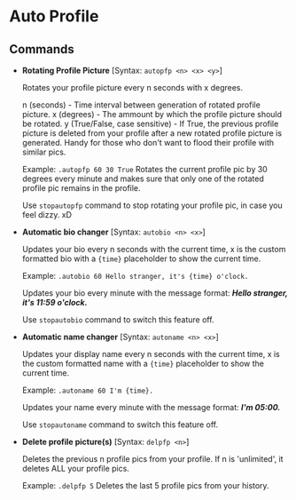 # Auto Profile

## Commands

- **Rotating Profile Picture**
[Syntax: `autopfp <n> <x> <y>`]

  Rotates your profile picture every n seconds with x degrees.
  
  n (seconds) - Time interval between generation of rotated profile picture.
  x (degrees) - The ammount by which the profile picture should be rotated.
  y (True/False, case sensitive) - If True, the previous profile picture is deleted from your profile after a new rotated profile picture is generated. Handy for those who don't want to flood their profile with similar pics.
  
  Example: `.autopfp 60 30 True`
  Rotates the current profile pic by 30 degrees every minute and makes sure that only one of the rotated profile pic remains in the profile.

  Use `stopautopfp` command to stop rotating your profile pic, in case you feel dizzy. xD

- **Automatic bio changer**
[Syntax: `autobio <n> <x>`]

  Updates your bio every n seconds with the current time, x is the custom formatted bio with a `{time}` placeholder to show the current time.
  
  Example: `.autobio 60 Hello stranger, it's {time} o'clock.`

  Updates your bio every minute with the message format: ***Hello stranger, it's 11:59 o'clock.***

  Use `stopautobio` command to switch this feature off.

- **Automatic name changer**
[Syntax: `autoname <n> <x>`]

  Updates your display name every n seconds with the current time, x is the custom formatted name with a `{time}` placeholder to show the current time.
  
  Example: `.autoname 60 I'm {time}.`

  Updates your name every minute with the message format: ***I'm 05:00.***

  Use `stopautoname` command to switch this feature off.

- **Delete profile picture(s)**
[Syntax: `delpfp <n>`]

   Deletes the previous n profile pics from your profile. If n is 'unlimited', it deletes ALL your profile pics.
  
  Example: `.delpfp 5`
  Deletes the last 5 profile pics from your history.
<!--stackedit_data:
eyJoaXN0b3J5IjpbLTEyMjY5MTYzMDVdfQ==
-->